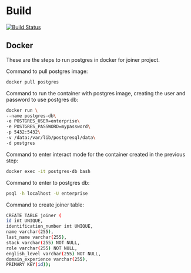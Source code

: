 # Build
[![Build Status](https://travis-ci.org/joemccann/dillinger.svg?branch=master)](https://travis-ci.org/joemccann/dillinger)
## Docker
These are the steps to run postgres in docker for joiner project.

Command to pull postgres image:
```sh
docker pull postgres
```
Command to run the container with postgres image, creating the user and password to use postgres db:
```sh
docker run \
--name postgres-db\
-e POSTGRES_USER=enterprise\
-e POSTGRES_PASSWORD=mypassword\
-p 5432:5432\
-v /data:/var/lib/postgresql/data\
-d postgres
```

Command to enter interact mode for the container created in the previous step:
```sh
docker exec -it postgres-db bash
```

Command to enter to postgres db:
```sh
psql -h localhost -U enterprise
```

Command to create joiner table: 
```sh
CREATE TABLE joiner (
id int UNIQUE,
identification_number int UNIQUE,
name varchar(255),
last_name varchar(255),
stack varchar(255) NOT NULL,
role varchar(255) NOT NULL,
english_level varchar(255) NOT NULL,
domain_experience varchar(255),
PRIMARY KEY(id));
```